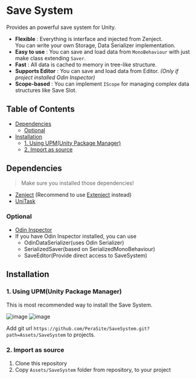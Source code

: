 # Save System

Provides an powerful save system for Unity.

- **Flexible** : Everything is interface and injected from Zenject.<br>You can write your own Storage, Data Serializer implementation.
- **Easy to use** : You can save and load data from `MonoBehaviour` with just make class extending `Saver`.
- **Fast** : All data is cached to memory in tree-like structure.
- **Supports Editor** : You can save and load data from Editor. _(Only if project installed Odin Inspector)_
- **Scope-based** : You can implement `IScope` for managing complex data structures like Save Slot.

## Table of Contents
<!-- START doctoc generated TOC please keep comment here to allow auto update -->
<!-- DON'T EDIT THIS SECTION, INSTEAD RE-RUN doctoc TO UPDATE -->


- [Dependencies](#dependencies)
  - [Optional](#optional)
- [Installation](#installation)
  - [1. Using UPM(Unity Package Manager)](#1-using-upmunity-package-manager)
  - [2. Import as source](#2-import-as-source)

<!-- END doctoc generated TOC please keep comment here to allow auto update -->

## Dependencies

> Make sure you installed those dependencies!

- [Zenject](https://github.com/modesttree/Zenject) (Recommend to
  use [Extenject](https://github.com/Mathijs-Bakker/Extenject) instead)
- [UniTask](https://github.com/Cysharp/UniTask)

### Optional

- [Odin Inspector](https://odininspector.com/)<br>
- If you have Odin Inspector installed, you can use
  - OdinDataSerializer(uses Odin Serializer)
  - SerializedSaver(based on SerializedMonoBehaviour)
  - SaveEditor(Provide direct access to SaveSystem)

## Installation

### 1. Using UPM(Unity Package Manager)

This is most recommended way to install the Save System.

![image](https://user-images.githubusercontent.com/19837403/211511847-c5ae8573-1a29-4238-b376-2744ce3220bc.png)
![image](https://user-images.githubusercontent.com/19837403/211512349-1901b308-19f9-4fa5-b1fa-bf40455e07ab.png)

Add git url `https://github.com/PeraSite/SaveSystem.git?path=Assets/SaveSystem` to projects.

### 2. Import as source

1. Clone this repository
2. Copy `Assets/SaveSystem` folder from repository, to your project
